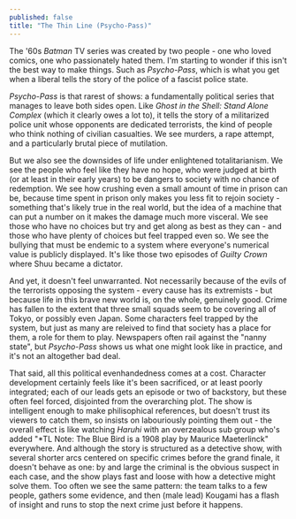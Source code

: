```yaml
---
published: false
title: "The Thin Line (Psycho-Pass)"
---
```


The '60s *Batman* TV series was created by two people - one who loved comics, one who
passionately hated them. I'm starting to wonder if this isn't the best way to make things. Such as *Psycho-Pass*, which is what you get when a liberal tells the story of the police of a fascist police state.

*Psycho-Pass* is that rarest of shows: a fundamentally political series that manages to leave both sides open. Like *Ghost in the Shell: Stand Alone Complex* (which it clearly owes a lot to), it tells the story of a militarized police unit whose opponents are dedicated terrorists, the kind of people who think nothing of civilian casualties. We see murders, a rape attempt, and a particularly brutal piece of mutilation.

But we also see the downsides of life under enlightened totalitarianism. We see the people who feel like they have no hope, who were judged at birth (or at least in their early years) to be dangers to society with no chance of redemption. We see how crushing even a small amount of time in prison can be, because time spent in prison only makes you less fit to rejoin society - something that's likely true in the real world, but the idea of a machine that can put a number on it makes the damage much more visceral. We see those who have no choices but try and get along as best as they can - and those who have plenty of choices but feel trapped even so. We see the bullying that must be endemic to a system where everyone's numerical value is publicly displayed. It's like those two episodes of *Guilty Crown* where Shuu became a dictator.

And yet, it doesn't feel unwarranted. Not necessarily because of the evils of the terrorists opposing the system - every cause has its extremists - but because life in this brave new world is, on the whole, genuinely good. Crime has fallen to the extent that three small squads seem to be covering all of Tokyo, or possibly even Japan. Some characters feel trapped by the system, but just as many are releived to find that society has a place for them, a role for them to play. Newspapers often rail against the "nanny state", but *Psycho-Pass* shows us what one might look like in practice, and it's not an altogether bad deal.

That said, all this political evenhandedness comes at a cost. Character development certainly feels like it's been sacrificed, or at least poorly integrated; each of our leads gets an episode or two of backstory, but these often feel forced, disjointed from the overarching plot. The show is intelligent enough to make philisophical references, but doesn't trust its viewers to catch them, so insists on labouriously pointing them out - the overall effect is like watching *Haruhi* with an overzealous sub group who's added "\*TL Note: The Blue Bird is a 1908 play by Maurice Maeterlinck" everywhere. And although the story is structured as a detective show, with several shorter arcs centered on specific crimes before the grand finale, it doesn't behave as one: by and large the criminal is the obvious suspect in each case, and the show plays fast and loose with how a detective might solve them. Too often we see the same pattern: the team talks to a few people, gathers some evidence, and then (male lead) Kougami has a flash of insight and runs to stop the next crime just before it happens.